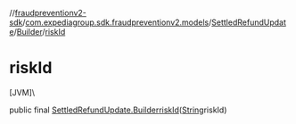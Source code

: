 //[fraudpreventionv2-sdk](../../../../index.md)/[com.expediagroup.sdk.fraudpreventionv2.models](../../index.md)/[SettledRefundUpdate](../index.md)/[Builder](index.md)/[riskId](risk-id.md)

# riskId

[JVM]\

public final [SettledRefundUpdate.Builder](index.md)[riskId](risk-id.md)([String](https://docs.oracle.com/javase/8/docs/api/java/lang/String.html)riskId)
